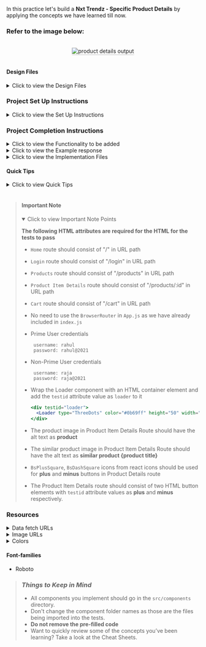 In this practice let's build a **Nxt Trendz - Specific Product Details** by applying the concepts we have learned till now.

### Refer to the image below:

<br/>
<div style="text-align: center;">
    <img src="https://res.cloudinary.com/lalitha/image/upload/v1625655175/nxt-trendz-product-details-output-v4_wxdrvv.gif" alt="product details output" style="max-width:70%;box-shadow:0 2.8px 2.2px rgba(0, 0, 0, 0.12)">
</div>
<br/>

#### Design Files

<details>
<summary>Click to view the Design Files</summary>

- [Extra Small (Size < 576px) and Small (Size >= 576px) - Success](https://res.cloudinary.com/lalitha/image/upload/v1625655175/nxt-trendz-product-details-success-sm-output-v3_vt4m7m.png)
- [Extra Small (Size < 576px) and Small (Size >= 576px) - Error](https://assets.ccbp.in/frontend/content/react-js/nxt-trendz-product-details-error-sm-output.png)
- [Medium (Size >= 768px), Large (Size >= 992px) and Extra Large (Size >= 1200px) - Success](https://res.cloudinary.com/lalitha/image/upload/v1625655176/nxt-trendz-product-details-success-lg-output-v3_lh6igq.png)
- [Medium (Size >= 768px), Large (Size >= 992px) and Extra Large (Size >= 1200px) - Error](https://assets.ccbp.in/frontend/content/react-js/nxt-trendz-product-details-error-lg-output.png)

</details>

### Project Set Up Instructions

<details>
<summary>Click to view the Set Up Instructions</summary>

- Download dependencies by running `npm install`
- Start up the app using `npm start`
</details>

### Project Completion Instructions

<details>
<summary>Click to view the Functionality to be added</summary>

#### Add Functionality

The app must have the following functionalities

- When an _authenticated user_ clicks on an product in the Products Route, then the page should be navigated to **Product Item Details** route.
- When the **Product Item Details** route is opened,
  - An HTTP GET request should be made to productDetailsApiUrl with `product id` as path parameter.
  - **_loader_** should be displayed while the HTTP request is fetching the data
  - After the HTTP request is successful, the response received should be displayed.
  - The quantity of the product should initially be 1.
  - The quantity of the product should be incremented by 1, when the plus icon is clicked.
  - The quantity of the product should be decremented by 1, when the minus icon is clicked.
  - The list of similar products should be displayed.
- When the **Product Item Details** route is opened, if the response received in the HTTP GET request returns the status as `404`, then the [Error view](https://assets.ccbp.in/frontend/content/react-js/nxt-trendz-product-details-error-lg-output.png) should be displayed.
- When an _unauthenticated user_ tries to access the **Product Item Details** route, page should be navigated to Login Route

</details>

<details>
<summary>Click to view the Example response</summary>

- The example response received from request to the **productDetailsApiUrl** will be

  ```example
  {
    "id": 16,
    "image_url": "https://assets.ccbp.in/frontend/react-js/ecommerce/clothes-simple-formal.png",
    "title": "Embroidered Net Gown",
    "price": 62990,
    "description": "Color, style and ceremonial importance of the gown. Enhance your beauty by after wearing this Vibrant,Gorgeous and beautiful Wedding Gown. ",
    "brand": "Manyavar",
    "total_reviews": 879,
    "rating": 3,
    "availability": "In Stock",
    "similar_products": [
        {
            "id": 1,
            "image_url":
                "https://assets.ccbp.in/frontend/react-js/ecommerce/clothes-cap.png",
            "title": "Wide Bowknot Hat",
            "style": "Wide Bowknot Hat for Women and Girls (Multicolor)",
            "price": 288,
            "description":
                "Classy Hat For Multipurpose Use. Soft straw material, convenient for travel. Finished with light and airy woven material, durable and comfortable to wear. One Size Fits All Age Group Above 14 Years. Stay protected from the sun while sporting one of the hottest trends this season. Perfect for you to wear at the beach, pool, party, etc.",
            "brand": "MAJIK",
            "total_reviews": 245,
            "rating": 4.6,
            "availability": "In Stock",
        },
        ...
    ]
  }
  ```

</details>

<details>
<summary>Click to view the Implementation Files</summary>

- Your task is to complete the implementation of

  - `src/components/ProductCard/index.js`
  - `src/components/ProductCard/index.css`
  - `src/components/ProductItemDetails/index.js`
  - `src/components/ProductItemDetails/index.css`
  - `src/components/SimilarProductItem/index.js`
  - `src/components/SimilarProductItem/index.css`

  </details>

#### Quick Tips

<details>
<summary>Click to view Quick Tips</summary>

- The `line-height` CSS property sets the height of a line box. It's commonly used to set the distance between lines of text.

  ```
  line-height: 1.5;
  ```

    <br/>
    <img src="https://assets.ccbp.in/frontend/react-js/line-height-img.png" alt="cursor pointer" style="width:90%; max-width: 600px;"/>

</details>
<br/>

> #### Important Note
>
> <details open>
> <summary>Click to view Important Note Points</summary>
>
> **The following HTML attributes are required for the HTML for the tests to pass**
>
> - `Home` route should consist of "/" in URL path
> - `Login` route should consist of "/login" in URL path
> - `Products` route should consist of "/products" in URL path
> - `Product Item Details` route should consist of "/products/:id" in URL path
> - `Cart` route should consist of "/cart" in URL path
> - No need to use the `BrowserRouter` in `App.js` as we have already included in `index.js`
>
> - Prime User credentials
>
>   ```
>    username: rahul
>    password: rahul@2021
>   ```
>
> - Non-Prime User credentials
>
>   ```
>    username: raja
>    password: raja@2021
>   ```
>
> - Wrap the Loader component with an HTML container element and add the `testid` attribute value as `loader` to it
>
>   ```jsx
>   <div testid="loader">
>     <Loader type="ThreeDots" color="#0b69ff" height="50" width="50" />
>   </div>
>   ```
>
> - The product image in Product Item Details Route should have the alt text as **product**
> - The similar product image in Product Item Details Route should have the alt text as **similar product {product title}**
> - `BsPlusSquare`, `BsDashSquare` icons from react icons should be used for **plus** and **minus** buttons in Product Details route
> - The Product Item Details route should consist of two HTML button elements with `testid` attribute values as **plus** and **minus** respectively.
>
> </details>

### Resources

<details>
<summary>Data fetch URLs</summary>

#### Data Fetch URLs

- [https://apis.ccbp.in/products/:id](https://apis.ccbp.in/products/:id)

</details>

<details>
<summary>Image URLs</summary>

#### Images

- [https://assets.ccbp.in/frontend/react-js/star-img.png](https://assets.ccbp.in/frontend/react-js/star-img.png)
- [https://assets.ccbp.in/frontend/react-js/nxt-trendz-error-view-img.png](https://assets.ccbp.in/frontend/react-js/nxt-trendz-error-view-img.png) alt should be **error view**

</details>

<details>
<summary>Colors</summary>

#### Colors

<div style="background-color: #12022f; width: 150px; padding: 10px; color: white">Hex: #12022f</div>
<div style="background-color: #616e7c; width: 150px; padding: 10px; color: white">Hex: #616e7c</div>
<div style="background-color: #171f46; width: 150px; padding: 10px; color: white">Hex: #171f46</div>
<div style="background-color: #cbced2; width: 150px; padding: 10px; color: black">Hex: #cbced2</div>
<div style="background-color: #ffffff; width: 150px; padding: 10px; color: black">Hex: #ffffff</div>
<div style="background-color: #3b82f6; width: 150px; padding: 10px; color: white">Hex: #3b82f6</div>
<div style="background-color: #1e293b; width: 150px; padding: 10px; color: white">Hex: #1e293b</div>
<div style="background-color: #475569; width: 150px; padding: 10px; color: white">Hex: #475569</div>

<br/>
</details>

#### Font-families

- Roboto

> ### _Things to Keep in Mind_
>
> - All components you implement should go in the `src/components` directory.
> - Don't change the component folder names as those are the files being imported into the tests.
> - **Do not remove the pre-filled code**
> - Want to quickly review some of the concepts you’ve been learning? Take a look at the Cheat Sheets.
